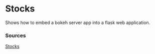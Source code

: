 # Stocks
Shows how to embed a bokeh server app into a flask web application.

### Sources
[Stocks](https://github.com/bokeh/bokeh/tree/master/examples/app/stock_applet)

